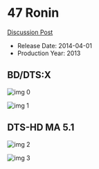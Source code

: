 # 47 Ronin

[Discussion Post](https://www.avsforum.com/threads/bass-eq-for-filtered-movies.2995212/post-58070762)

* Release Date: 2014-04-01
* Production Year: 2013

## BD/DTS:X

![img 0](https://i.imgur.com/wC38gGY.jpg)

![img 1](https://i.imgur.com/IkKZtFP.png)

## DTS-HD MA 5.1

![img 2](https://i.imgur.com/NWPxcfp.jpg)

![img 3](https://i.imgur.com/6LZ8n9f.jpg)

